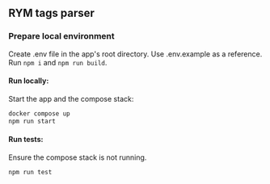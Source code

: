 ## RYM tags parser

### Prepare local environment

Create .env file in the app's root directory. Use .env.example as a reference.
Run `npm i` and `npm run build`.

#### Run locally:

Start the app and the compose stack:

```bash
docker compose up
npm run start
```

#### Run tests:

Ensure the compose stack is not running.

```bash
npm run test
```
